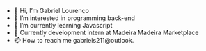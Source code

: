 - 👋 Hi, I’m Gabriel Lourenço
- 👀 I’m interested in programming back-end
- 🌱 I’m currently learning Javascript
- 💞️ Currently development intern at Madeira Madeira Marketplace
- 📫 How to reach me gabriels211@outlook.

<!---
 - 👨‍💻 Feel free to take a look at my repository
--->
